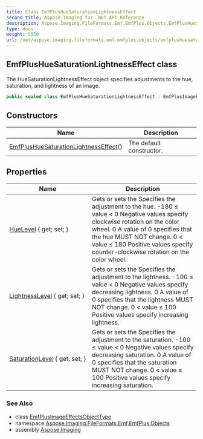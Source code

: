 ```yaml
---
title: Class EmfPlusHueSaturationLightnessEffect
second_title: Aspose.Imaging for .NET API Reference
description: Aspose.Imaging.FileFormats.Emf.EmfPlus.Objects.EmfPlusHueSaturationLightnessEffect class. The HueSaturationLightnessEffect object specifies adjustments to the hue saturation and lightness of an image
type: docs
weight: 5550
url: /net/aspose.imaging.fileformats.emf.emfplus.objects/emfplushuesaturationlightnesseffect/
---
```

## EmfPlusHueSaturationLightnessEffect class

The HueSaturationLightnessEffect object specifies adjustments to the hue, saturation, and lightness of an image.

```csharp
public sealed class EmfPlusHueSaturationLightnessEffect : EmfPlusImageEffectsObjectType
```

## Constructors

| Name | Description |
| --- | --- |
| [EmfPlusHueSaturationLightnessEffect](emfplushuesaturationlightnesseffect/)() | The default constructor. |

## Properties

| Name | Description |
| --- | --- |
| [HueLevel](../../aspose.imaging.fileformats.emf.emfplus.objects/emfplushuesaturationlightnesseffect/huelevel/) { get; set; } | Gets or sets the Specifies the adjustment to the hue. -180 ≤ value &lt; 0 Negative values specify clockwise rotation on the color wheel. 0 A value of 0 specifies that the hue MUST NOT change. 0 &lt; value ≤ 180 Positive values specify counter-clockwise rotation on the color wheel. |
| [LightnessLevel](../../aspose.imaging.fileformats.emf.emfplus.objects/emfplushuesaturationlightnesseffect/lightnesslevel/) { get; set; } | Gets or sets the Specifies the adjustment to the lightness. -100 ≤ value &lt; 0 Negative values specify decreasing lightness. 0 A value of 0 specifies that the lightness MUST NOT change. 0 &lt; value ≤ 100 Positive values specify increasing lightness. |
| [SaturationLevel](../../aspose.imaging.fileformats.emf.emfplus.objects/emfplushuesaturationlightnesseffect/saturationlevel/) { get; set; } | Gets or sets the Specifies the adjustment to the saturation. -100 ≤ value &lt; 0 Negative values specify decreasing saturation. 0 A value of 0 specifies that the saturation MUST NOT change. 0 &lt; value ≤ 100 Positive values specify increasing saturation. |

### See Also

* class [EmfPlusImageEffectsObjectType](../emfplusimageeffectsobjecttype/)
* namespace [Aspose.Imaging.FileFormats.Emf.EmfPlus.Objects](../../aspose.imaging.fileformats.emf.emfplus.objects/)
* assembly [Aspose.Imaging](../../)


